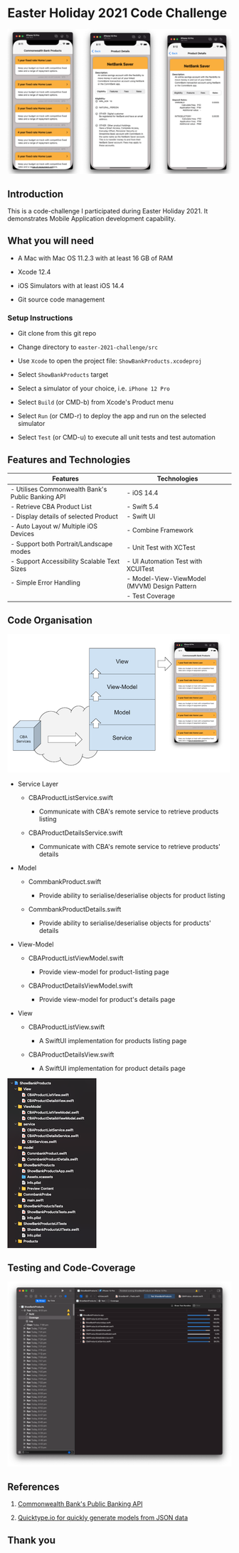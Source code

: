 # Easter Holiday 2021 Code Challenge

![](doc/res/cba-products.png)

## Introduction

This is a code-challenge I participated during Easter Holiday 2021. It demonstrates Mobile Application development capability.

## What you will need

- A Mac with Mac OS 11.2.3 with at least 16 GB of RAM

- Xcode 12.4

- iOS Simulators with at least iOS 14.4

- Git source code management 

### Setup Instructions

- Git clone from this git repo

- Change directory to `easter-2021-challenge/src`

- Use `Xcode` to open the project file: `ShowBankProducts.xcodeproj`

- Select `ShowBankProducts` target

- Select a simulator of your choice, i.e. `iPhone 12 Pro`

- Select `Build` (or CMD-b) from Xcode's Product menu

- Select `Run` (or CMD-r) to deploy the app and run on the selected simulator

- Select `Test` (or CMD-u) to execute all unit tests and test automation

## Features and Technologies

| Features | Technologies |
|----------|--------------|
| - Utilises Commonwealth Bank's Public Banking API | - iOS 14.4 |
| - Retrieve CBA Product List | - Swift 5.4 |
| - Display details of selected Product | - Swift UI |
| - Auto Layout w/ Multiple iOS Devices | - Combine Framework |
| - Support both Portrait/Landscape modes | - Unit Test with XCTest |
| - Support Accessibility Scalable Text Sizes | - UI Automation Test with XCUITest |
| - Simple Error Handling | - Model-View-ViewModel (MVVM) Design Pattern |
| | - Test Coverage |

## Code Organisation

![](doc/res/easter-challenge-arch.png)

- Service Layer
    - CBAProductListService.swift
        - Communicate with CBA's remote service to retrieve products listing

    - CBAProductDetailsService.swift
        - Communicate with CBA's remote service to retrieve products' details

- Model
    - CommbankProduct.swift
        - Provide ability to serialise/deserialise objects for product listing

    - CommbankProductDetails.swift
        - Provide ability to serialise/deserialise objects for products' details

- View-Model
    - CBAProductListViewModel.swift
        - Provide view-model for product-listing page

    - CBAProductDetailsViewModel.swift
        - Provide view-model for product's details page

- View
    - CBAProductListView.swift
        - A SwiftUI implementation for products listing page
    
    - CBAProductDetailsView.swift
        - A SwiftUI implementation for product details page


![](doc/res/prj-structure.png)

## Testing and Code-Coverage

![](doc/res/test-coverage.png)


## References

1. [Commonwealth Bank's Public Banking API](https://www.commbank.com.au/developer/documentation/Products)

2. [Quicktype.io for quickly generate models from JSON data](https://quicktype.io)

## Thank you
